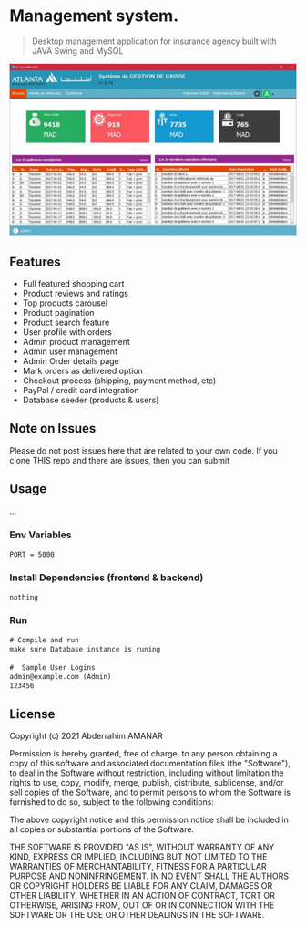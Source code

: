 
# Management system.

> Desktop management application for insurance agency built with JAVA Swing and MySQL

![screenshot](https://github.com/AbdeAMNR/AssuranceBenSaid/blob/master/Interfaces%20Graphiques/Picture2.jpg)

## Features

- Full featured shopping cart
- Product reviews and ratings
- Top products carousel
- Product pagination
- Product search feature
- User profile with orders
- Admin product management
- Admin user management
- Admin Order details page
- Mark orders as delivered option
- Checkout process (shipping, payment method, etc)
- PayPal / credit card integration
- Database seeder (products & users)

## Note on Issues

Please do not post issues here that are related to your own code. If you clone THIS repo and there are issues, then you can submit

## Usage
...

### Env Variables

```
PORT = 5000
```

### Install Dependencies (frontend & backend)

```
nothing
```

### Run

```
# Compile and run
make sure Database instance is runing

#  Sample User Logins
admin@example.com (Admin)
123456

```


## License

Copyright (c) 2021 Abderrahim AMANAR

Permission is hereby granted, free of charge, to any person obtaining a copy
of this software and associated documentation files (the "Software"), to deal
in the Software without restriction, including without limitation the rights
to use, copy, modify, merge, publish, distribute, sublicense, and/or sell
copies of the Software, and to permit persons to whom the Software is
furnished to do so, subject to the following conditions:

The above copyright notice and this permission notice shall be included in
all copies or substantial portions of the Software.

THE SOFTWARE IS PROVIDED "AS IS", WITHOUT WARRANTY OF ANY KIND, EXPRESS OR
IMPLIED, INCLUDING BUT NOT LIMITED TO THE WARRANTIES OF MERCHANTABILITY,
FITNESS FOR A PARTICULAR PURPOSE AND NONINFRINGEMENT. IN NO EVENT SHALL THE
AUTHORS OR COPYRIGHT HOLDERS BE LIABLE FOR ANY CLAIM, DAMAGES OR OTHER
LIABILITY, WHETHER IN AN ACTION OF CONTRACT, TORT OR OTHERWISE, ARISING FROM,
OUT OF OR IN CONNECTION WITH THE SOFTWARE OR THE USE OR OTHER DEALINGS IN
THE SOFTWARE.
